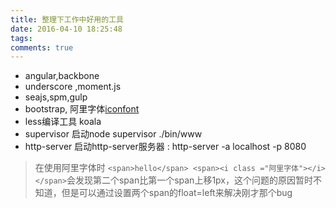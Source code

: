 ```yaml
---
title: 整理下工作中好用的工具
date: 2016-04-10 18:25:48
tags:
comments: true
---
```

+ angular,backbone
+ underscore ,moment.js
+ seajs,spm,gulp
+ bootstrap, 阿里字体[iconfont](http://www.iconfont.cn "iconfont")
+ less编译工具 koala
+ supervisor 启动node  supervisor ./bin/www
+ http-server 启动http-server服务器 : http-server -a localhost -p 8080



>在使用阿里字体时 `<span>hello</span> <span><i class ="阿里字体"></i></span>`会发现第二个span比第一个span上移1px，这个问题的原因暂时不知道，但是可以通过设置两个span的float=left来解决刚才那个bug
